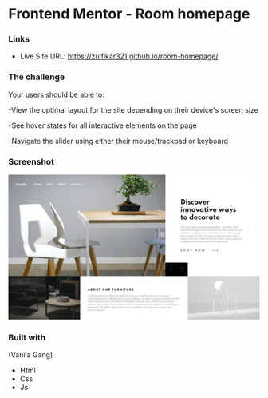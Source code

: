 # Frontend Mentor - Room homepage

### Links

- Live Site URL: https://zulfikar321.github.io/room-homepage/

### The challenge

Your users should be able to:

-View the optimal layout for the site depending on their device's screen size

-See hover states for all interactive elements on the page

-Navigate the slider using either their mouse/trackpad or keyboard

### Screenshot
![room](https://github.com/zulfikar321/room-homepage/blob/main/Web%20capture_11-2-2022_01026_zulfikar321.github.io.jpeg?raw=true)

### Built with

(Vanila Gang)
- Html
- Css
- Js
